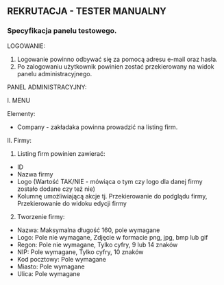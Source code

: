 
## REKRUTACJA - TESTER MANUALNY

### Specyfikacja panelu testowego.

LOGOWANIE:

1. Logowanie powinno odbywać się za pomocą adresu e-mail oraz hasła.
2. Po zalogowaniu użytkownik powinien zostać przekierowany na widok panelu administracyjnego.

PANEL ADMINISTRACYJNY:

I. MENU

Elementy:
* Company - zakładaka powinna prowadzić na listing firm.


II. Firmy:

1. Listing firm powinien zawierać:
* ID
* Nazwa firmy
* Logo (Wartość TAK/NIE - mówiąca o tym czy logo dla danej firmy zostało dodane czy też nie)
* Kolumnę umożliwiającą akcje tj. Przekierowanie do podglądu firmy, Przekierowanie do widoku edycji firmy


2. Tworzenie firmy:

* Nazwa: Maksymalna długość 160, pole wymagane
* Logo: Pole nie wymagane, Zdjęcie w formacie png, jpg, bmp lub gif
* Regon: Pole nie wymagane, Tylko cyfry, 9 lub 14 znaków
* NIP: Pole wymagane, Tylko cyfry, 10 znaków
* Kod pocztowy: Pole wymagane
* Miasto: Pole wymagane
* Ulica: Pole wymagane
